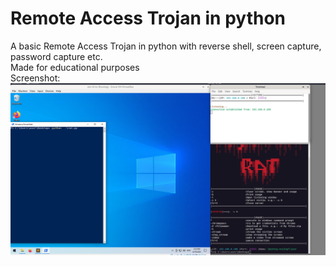 # Remote Access Trojan in python

A basic Remote Access Trojan in python with reverse shell, screen capture, password capture etc. <br />
Made for educational purposes <br />
Screenshot:
![Image](https://github.com/ctrgrb/python_rat/blob/main/Screenshot.png)
